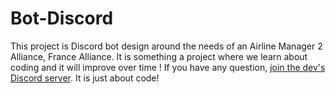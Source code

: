 # Bot-Discord
This project is Discord bot design around the needs of an Airline Manager 2 Alliance, France Alliance.
It is something a project where we learn about coding and it will improve over time !
If you have any question, [join the dev's Discord server](discord.gg/w5ZZVhBRK2). It is just about code!
